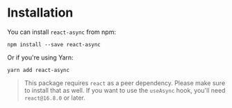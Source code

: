 # Installation

You can install `react-async` from npm:

```text
npm install --save react-async
```

Or if you're using Yarn:

```text
yarn add react-async
```

> This package requires `react` as a peer dependency. Please make sure to install that as well. If you want to use the
> `useAsync` hook, you'll need `react@16.8.0` or later.
